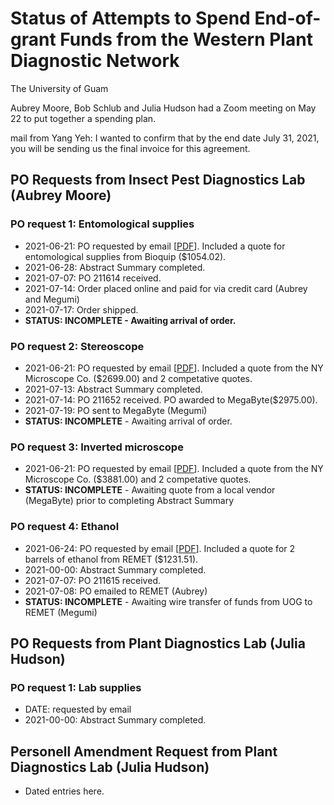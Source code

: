   # Status of Attempts to Spend End-of-grant Funds from the Western Plant Diagnostic Network

  The University of Guam

  Aubrey Moore, Bob Schlub and Julia Hudson had a Zoom meeting on May 22 to put together a spending plan.

  mail from Yang Yeh: I wanted to confirm that by the end date July 31, 2021, you will be sending us the final invoice for this agreement.

  ## PO Requests from Insect Pest Diagnostics Lab (Aubrey Moore)

  ### PO request 1: Entomological supplies</a></h3>
  
  * 2021-06-21: PO requested by email [<a href="req1.pdf">PDF</a>]. Included a quote for entomological supplies from Bioquip ($1054.02).
  * 2021-06-28: Abstract Summary completed.
  * 2021-07-07: PO 211614 received.
  * 2021-07-14: Order placed online and paid for via credit card (Aubrey and Megumi)
  * 2021-07-17: Order shipped.
  * **STATUS: INCOMPLETE - Awaiting arrival of order.**

  <h3>PO request 2: Stereoscope</a></h3>
  <ul>
    <li> 2021-06-21: PO requested by email [<a href="req1.pdf">PDF</a>].
         Included a quote from the NY Microscope Co. ($2699.00) and 2 competative quotes.
    <li> 2021-07-13: Abstract Summary completed.
    <li> 2021-07-14: PO 211652 received. PO awarded to MegaByte($2975.00).
    <li> 2021-07-19: PO sent to MegaByte (Megumi)
    <li> <b>STATUS: INCOMPLETE</b> - Awaiting arrival of order.
  </ul>

  <h3>PO request 3: Inverted microscope</a></h3>
  <ul>
    <li> 2021-06-21: PO requested by email [<a href="req1.pdf">PDF</a>].
         Included a quote from the NY Microscope Co. ($3881.00) and 2 competative quotes.
    <li> <b>STATUS: INCOMPLETE</b> - Awaiting quote from a local vendor (MegaByte) prior to completing Abstract Summary
  </ul>

  <h3>PO request 4: Ethanol</h3>
  <ul>
    <li> 2021-06-24: PO requested by email [<a href="req2.pdf">PDF</a>].
         Included a quote for 2 barrels of ethanol from REMET ($1231.51).
    <li> 2021-00-00: Abstract Summary completed.
    <li> 2021-07-07: PO 211615 received.
    <li> 2021-07-08: PO emailed to REMET (Aubrey)
    <li> <b>STATUS: INCOMPLETE</b> - Awaiting wire transfer of funds from UOG to REMET (Megumi)
  </ul>

  <h2>PO Requests from Plant Diagnostics Lab (Julia Hudson)</h2>
  <h3>PO request 1: Lab supplies</a></h3>
  <ul>
    <li> DATE: requested by email
    <li> 2021-00-00: Abstract Summary completed.
  </ul>

  <h2>Personell Amendment Request from Plant Diagnostics Lab  (Julia Hudson)</h2>
  <ul>
    <li> Dated entries here.
  </ul>
